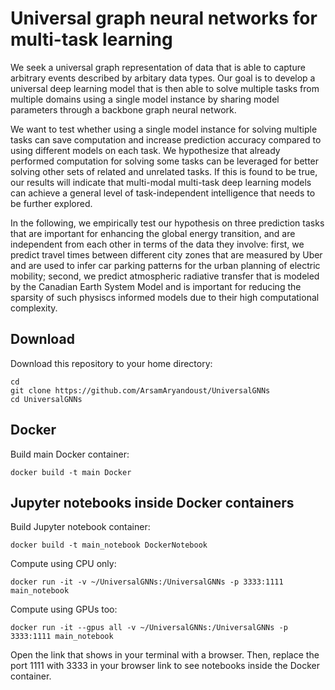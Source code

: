 # Universal graph neural networks for multi-task learning

We seek a universal graph representation of data that is able to capture arbitrary
events described by arbitary data types. Our goal is to develop a universal deep 
learning model that is then able to solve multiple tasks from multiple domains 
using a single model instance by sharing model parameters through a backbone graph 
neural network.

We want to test whether using a single model instance for solving multiple tasks 
can save computation and increase prediction accuracy compared to using different 
models on each task. We hypothesize that already performed computation for solving 
some tasks can be leveraged for better solving other sets of related and unrelated 
tasks. If this is found to be true, our results will indicate that multi-modal
multi-task deep learning models can achieve a general level of task-independent 
intelligence that needs to be further explored. 

In the following, we empirically test our hypothesis on three prediction tasks that 
are important for enhancing the global energy transition, and are independent from
each other in terms of the data they involve: first, we predict travel times between 
different city zones that are measured by Uber and are used to infer car parking 
patterns for the urban planning of electric mobility; second, we predict atmospheric 
radiative transfer that is modeled by the Canadian Earth System Model and is important
for reducing the sparsity of such physiscs informed models due to their high
computational complexity.


## Download
Download this repository to your home directory:

```
cd 
git clone https://github.com/ArsamAryandoust/UniversalGNNs
cd UniversalGNNs
```

## Docker

Build main Docker container:

```
docker build -t main Docker
```


## Jupyter notebooks inside Docker containers

Build Jupyter notebook container:

```
docker build -t main_notebook DockerNotebook
```

Compute using CPU only:

```
docker run -it -v ~/UniversalGNNs:/UniversalGNNs -p 3333:1111 main_notebook
```

Compute using GPUs too:

```
docker run -it --gpus all -v ~/UniversalGNNs:/UniversalGNNs -p 3333:1111 main_notebook
```

Open the link that shows in your terminal with a browser. Then, replace the port 
1111 with 3333 in your browser link to see notebooks inside the Docker container.
